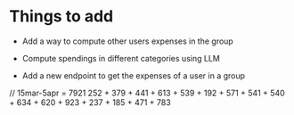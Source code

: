 # Things to add

- Add a way to compute other users expenses in the group
- Compute spendings in different categories using LLM

- Add a new endpoint to get the expenses of a user in a group

// 15mar-5apr = 7921
252 + 379 + 441 + 613 + 539 + 192 + 571 + 541 + 540 + 634 + 620 + 923 + 237 + 185 + 471 + 783

